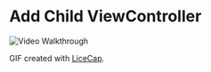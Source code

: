 # Add Child ViewController


<img src='https://github.com/MityaKimchanskii//blob/main/1.gif' title='Video Walkthrough' width='' alt='Video Walkthrough' />

GIF created with [LiceCap](http://www.cockos.com/licecap/).



